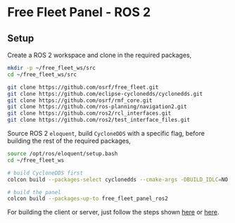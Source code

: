 # Free Fleet Panel - ROS 2

## Setup

Create a ROS 2 workspace and clone in the required packages,

```bash
mkdir -p ~/free_fleet_ws/src
cd ~/free_fleet_ws/src

git clone https://github.com/osrf/free_fleet.git
git clone https://github.com/eclipse-cyclonedds/cyclonedds.git
git clone https://github.com/osrf/rmf_core.git
git clone https://github.com/ros-planning/navigation2.git
git clone https://github.com/ros2/rcl_interfaces.git
git clone https://github.com/ros2/test_interface_files.git
```

Source ROS 2 `eloquent`, build `CycloneDDS` with a specific flag, before building the rest of the required packages,

```bash
source /opt/ros/eloquent/setup.bash
cd ~/free_fleet_ws

# build CycloneDDS first
colcon build --packages-select cyclonedds --cmake-args -DBUILD_IDLC=NO

# build the panel
colcon build --packages-up-to free_fleet_panel_ros2
```

For building the client or server, just follow the steps shown [here](./../docs/clients.md) or [here](./../docs/server.md).
